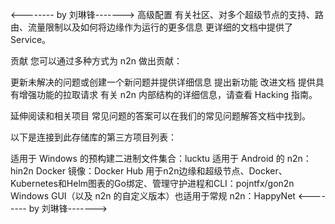 
<-------- by 刘琳锋------->
高级配置
有关社区、对多个超级节点的支持、路由、流量限制以及如何将边缘作为运行的更多信息 更详细的文档中提供了 Service。

贡献
您可以通过多种方式为 n2n 做出贡献：

更新未解决的问题或创建一个新问题并提供详细信息
提出新功能
改进文档
提供具有增强功能的拉取请求
有关 n2n 内部结构的详细信息，请查看 Hacking 指南。

延伸阅读和相关项目
常见问题的答案可以在我们的常见问题解答文档中找到。

以下是连接到此存储库的第三方项目列表：

适用于 Windows 的预构建二进制文件集合：lucktu
适用于 Android 的 n2n：hin2n
Docker 镜像：Docker Hub
用于n2n边缘和超级节点、Docker、Kubernetes和Helm图表的Go绑定、管理守护进程和CLI：pojntfx/gon2n
Windows GUI（以及 n2n 的自定义版本）也适用于常规 n2n：HappyNet
<-------- by 刘琳锋------->